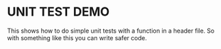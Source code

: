 UNIT TEST DEMO
==============

This shows how to do simple unit tests with a function in a header file.
So with something like this you can write safer code.
